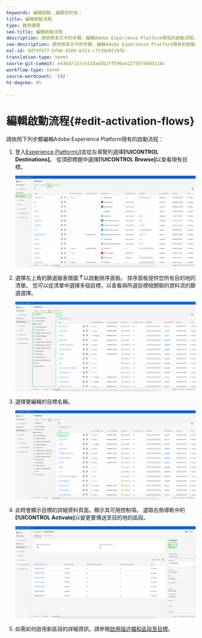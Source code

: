 ```yaml
---
keywords: 編輯啟動；編輯目的地；
title: 編輯啟動流程
type: 教學課程
seo-title: 編輯啟動流程
description: 請依照本文中的步驟，編輯Adobe Experience Platform現有的啟動流程。
seo-description: 請依照本文中的步驟，編輯Adobe Experience Platform現有的啟動流程。
exl-id: 0d79fbff-bfde-4109-8353-c7530e9719fb
translation-type: tm+mt
source-git-commit: e436d7147c613dad5b2ff596a412759fd60d228c
workflow-type: tm+mt
source-wordcount: '192'
ht-degree: 0%

---
```


# 編輯啟動流程{#edit-activation-flows}

請依照下列步驟編輯Adobe Experience Platform現有的啟動流程：

1. 登入[Experience PlatformUI](https://platform.adobe.com/)並從左導覽列選擇&#x200B;**[!UICONTROL Destinations]**。 從頂部標題中選擇&#x200B;**[!UICONTROL Browse]**&#x200B;以查看現有目標。

   ![瀏覽目標](../assets/ui/edit-activation/browse-destinations.png)

2. 選擇左上角的篩選器表徵圖![Filter-icon](../assets/ui/edit-activation/filter.png)以啟動排序面板。 排序面板提供您所有目的地的清單。 您可以從清單中選擇多個目標，以查看與所選目標相關聯的資料流的篩選選擇。

   ![篩選目標](../assets/ui/edit-activation/filter-destinations.png)

3. 選擇要編輯的目標名稱。

   ![選擇目標](../assets/ui/edit-activation/destination-select.png)

4. 此時會顯示目標的詳細資料頁面，顯示其可用控制項。 選取右側導軌中的&#x200B;**[!UICONTROL Activate]**&#x200B;以變更要傳送至目的地的區段。

   ![目標詳細資訊](../assets/ui/edit-activation/destination-details.png)

5. 如需如何啟用新區段的詳細資訊，請參閱[啟用描述檔和區段至目標](activate-destinations.md)。
